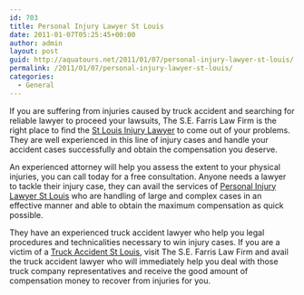 ```yaml
---
id: 703
title: Personal Injury Lawyer St Louis
date: 2011-01-07T05:25:45+00:00
author: admin
layout: post
guid: http://aquatours.net/2011/01/07/personal-injury-lawyer-st-louis/
permalink: /2011/01/07/personal-injury-lawyer-st-louis/
categories:
  - General
---
```

If you are suffering from injuries caused by truck accident and searching for reliable lawyer to proceed your lawsuits, The S.E. Farris Law Firm is the right place to find the [St Louis Injury Lawyer](http://www.farrislaw.net/) to come out of your problems. They are well experienced in this line of injury cases and handle your accident cases successfully and obtain the compensation you deserve.

An experienced attorney will help you assess the extent to your physical injuries, you can call today for a free consultation. Anyone needs a lawyer to tackle their injury case, they can avail the services of [Personal Injury Lawyer St Louis](http://www.farrislaw.net/) who are handling of large and complex cases in an effective manner and able to obtain the maximum compensation as quick possible. 

They have an experienced truck accident lawyer who help you legal procedures and technicalities necessary to win injury cases. If you are a victim of a [Truck Accident St Louis](http://www.farrislaw.net/), visit The S.E. Farris Law Firm and avail the truck accident lawyer who will immediately help you deal with those truck company representatives and receive the good amount of compensation money to recover from injuries for you.